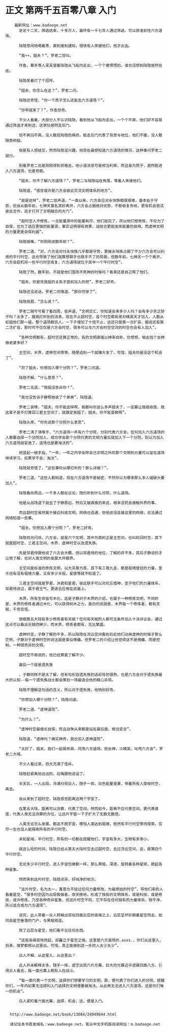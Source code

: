 # 正文 第两千五百零八章 入门
        最新网址：www.badaoge.net
          足足十二天，筛选结束，十多万人，最终有一千七百人通过筛选，可以获准前往六方道场。
      
          陆隐悠闲地喝着茶，直到接到通知，很快有人来接他们，他才出去。
      
          “我++，姐夫？”，罗老二惊叫。
      
          作鱼，幕多等人呆呆望着陆隐从飞船内走出，一个个傻愣愣的，谁也没想到陆隐居然在这。
      
          陆隐笑着打了个招呼。
      
          “姐夫，你怎么在这？”，罗老二问。
      
          陆隐还奇怪，“你一个质子怎么还能去六方道场？”。
      
          “你早就来了？”，作鱼惊奇。
      
          不少人看着，大部分人不认识陆隐，看到他从飞船内走出，一个个不爽，他们好不容易通过筛选才来到这，这家伙居然走后门。
      
          但不爽归不爽，没人敢找陆隐的麻烦，能走后门代表了背景与地位，他们不傻，没人敢随意树敌。
      
          倒是有人想结交，然而陆隐没兴趣，他现在最想知道六方道场的情况，这种事问罗老二就行。
      
          别看罗老二也是刚刚得到资格去，他小道消息可是相当利索，而且身为质子，居然能进入六方道场，也是奇葩。
      
          “姐夫，你不了解六方道场？”，罗老二与陆隐站在角落，等着人来接他们。
      
          陆隐道，“感觉或许是六方会彼此交流文明体系的地方”。
      
          “就是这样”，罗老二低声道，“一直以来，六方会应对永恒族都很艰难，基本处于守势，但自从数年前，七神天莫名其妙离开，六方会占据绝对优势，不断收复失地，更有机会尝试彼此合作，这才打开了文明融合的大门”。
      
          “超时空人不修炼，一旦能量源中的能量耗尽，他们就完了，所以他们想修炼，不仅为了自保，也为了适应更强的能量源，事实证明很有效果，战技也更能发挥能量的效用，而虚神文明的力量更是自保利器”。
      
          陆隐插嘴，“你刚刚说数年前？”。
      
          罗老二道，“对，六方会对付永恒族几乎都是守势，更被永恒族占据了不少六方会可以利用的平行时空，这也导致了他们就算想联手也联手不了的局面，但数年前，七神天一个个离开，六方会趁机将一些平行时空收复，六方道场就位于其中一个平行时空”。
      
          陆隐了然，数年前，不就是他们围攻不死神的时候吗？看来还是自己帮了他们。
      
          “姐夫，你是凭我姐的关系才提前加入的吧”，罗老二好奇。
      
          陆隐还没说话，罗老二同情道，“那你可惨了”。
      
          陆隐挑眉，“怎么说？”。
      
          罗老二贼兮兮看了看四周，低声道，“文明交汇，你知道会来多少人吗？会有多少天之骄子吗？太多了，据我打听到的消息，现在不止超时空，各个时空都有绝对精英天才加入，人数从虹姐他们那一届，整个道场数百人，一下子增加了十倍不止，这还只是第一次扩容，据说还有第二次扩容，那时可不仅仅是六方会时空，很多可以与六方会时空交流的时空也会有人加入”。
      
          “各种文明都有，超时空还算正常的，有的文明直接以神来自称，你想想，咱去找个女神做老婆多好？
      
          主空间，木界，虚神空间等等，随便追到一个就赚大发了，可惜，姐夫你是没这个机会了”。
      
          “对了姐夫，你想加入哪个分院？”，罗老二问道。
      
          陆隐不解，“什么意思？”。
      
          罗老二无语，“我姐没告诉你？”。
      
          “我也没告诉子静帮她收了个弟弟”，陆隐道。
      
          罗老二哀嚎，“姐夫，你不能这样啊，我都叫你这么多声姐夫了，一定要让我姐收我，我这辈子是不打算回三君主空间了，就跟定我姐了，姐夫，你不能耍赖啊”。
      
          陆隐头疼，“你先说那个分院什么意思”。
      
          罗老二清了清嗓子，“六方道场一共有六个分院，分别代表六方会，任何加入六方道场的人都要选择一个分院加入，成功学会那个分院代表的文明力量后就加入下一个分院，别以为加入六方道场就安逸了，道场也是要淘汰的”。
      
          他竖起一根手指，“一年，一年之内学会除自己文明之外的那个文明的力量可以留在道场继续学习，如果学不会，淘汰”。
      
          陆隐就奇怪了，“这些事你从哪打听的？那么详细？”。
      
          罗老二道，“这些人都知道，现在六方道场不是秘密，不然你以为哪来那么多人磕破头要加入”。
      
          陆隐看向周边，一千多人都在议论，隐约听到什么分院，什么道场。
      
          他是从战场退下就去了子静那边，然后又被直接扔来这，根本没机会接触外界的事。
      
          而且超时空虽然属于接近科技文明，网络也连通，但他还没连接这里的网络，无法通过网络知道一些事。
      
          “姐夫，你想加入哪个分院？”，罗老二好奇。
      
          陆隐目光闪烁，六方会，就是六个文明，其中为首的正是主空间，也叫轮回时空，其下就是超时空，三君主空间，木界，虚神时空以及遗失族。
      
          先是邬君侍跟他说了六方会大概，但以邬君侍的地位，了解的并不多，其后子静说的才让他了解，也对人类文明的发展大开眼界。
      
          主空间是标准的修炼文明，以大天尊为首，其下有三尊九圣，都是祖境曾经的力量，至于还有没有祖境力量，又有多少半祖，星使等就不知道了。
      
          三君主空间就是罗君，沐君和星君，彼此联手可以对抗忘墟神，至于他们的力量体系，邬君侍说过，属于君王气，更适合应用在武器上。
      
          木界，所有生命皆可木化，这是子静对于木界的介绍，也属于一种修炼文明，不同的是，木界的修炼者通过木化，可以获得树木之力，直白的说就是，木界每一个修炼者，都有天赋，千奇百怪。
      
          放眼第五大陆有多少修炼者有天赋？任何有天赋的人都可无条件加入十决评议会，通过这点可以看出天赋的稀少，而木界，修炼者都有，无比繁盛。
      
          虚神时空，子静了解的不多，所以陆隐在流云空间看到石虹他们动用虚神的时候才那么茫然，子静对于虚神时空的说法就是类似傀儡，但罗老二的介绍让他觉得这不是傀儡，而是控制，一种很奇异的文明。
      
          超时空不用说的，他已经算是了解不少。
      
          最后一个就是遗失族
      
          ，子静同样不是太了解，但有句形容遗失族的话却背的很熟，也是六方会对于遗失族最大的认知--每一个遗失族战士都会策划一场最适合他的精心杀局。
      
          陆隐不理解这句话的含义，所以对于遗失族，他特别好奇。
      
          “你想加入哪个分院？”，陆隐问道。
      
          罗老二道，“虚神道院”。
      
          “为什么？”。
      
          “虚神时空最擅长自保，而且战争从来都是站在最后面，相当安全”。
      
          陆隐道，“虚神吗？确实神奇，我也加入虚神道院”。
      
          “太好了，姐夫，我们一起肩并肩，闯荡六方道场，抢女神，斗精英，叱咤六方会”，罗老二大喊。
      
          不少人看过来，目光充满了怪异。
      
          陆隐赶紧离他远远的，后悔跟他说话了。
      
          半天后，一人出现，冷漠扫视众人，随手一挥，白色能量笼罩，带着所有人穿梭时空，离去。
      
          自从来到了超时空，陆隐感觉距离这两个字变了。
      
          在第五大陆，距离可以测算，代表了空间，然而如今，距离不仅代表空间，更代表维度，代表人类无法测算的方位，让这片宇宙一下子扩大了无数无数倍。
      
          人类无论怎么发展，都逃不脱宇宙，哪怕人类达到祖境，依然有平行时空等待探索，穷尽一生也没人能探索所有的平行时空。
      
          未知星域，平行时空，所有的一切都在提醒他们，宇宙有多大，生物有多渺小。
      
          就这么短的时间，陆隐已经从第五大陆时空去过超时空，去过流云空间，这，是第四个平行时空。
      
          无论多少平行时空，进入宇宙仿佛都一样，那么黑暗，深邃，旋转着各种星球，掀起各种星象。
      
          然而来到这片时空，陆隐诧异，好纯净的地方。
      
          “这片时空，名为太一，寓意为不经过任何力量修改，为最原始的时空”，带他们来的人看着星空，“很多时空因为出现极强者，改天换地，形成了独有的文明体系，或是科技，或是修技，或许修炼，乃至各种奇异星象，但这片时空不同，它不存在任何独有的力量体系，很干净，所以适合成为六方道场”。
      
          说完，此人带着一众人转瞬出现在四面云层的高峰之上，云层呈环形朝着星空而去，如同自星空垂落的门户，与黑暗相连。
      
          除了云层与星空，他们看不见任何东西。
      
          “这座高峰拔地而起，却矗立于星空之端，这里是六方道场的.asxs.，你们从这里入，将来，做梦都想从这里出，可惜，真正能做到这一步的人太少太少”。
      
          众人不解，从这里入，从这里出？
      
          此人并未解释太多，随手一挥，虚空出现六片光幕，巨大的光幕近乎遮蔽四面八方，引得众人看去，每一面光幕上都有人在战斗。
      
          “每一面代表一个文明，选择你们想要学习的文明，那，便代表了你们进入的分院，提醒你们，一年内如果无法顺利入门选择的文明便要被淘汰，从此再无法进入六方道场，这是你们唯一的机会”。
      
          众人紧盯着六面光幕，选择，机会，这，便是入门。
      
      
      http://www.badaoge.net/book/13084/24949644.html
      
      请记住本书首发域名：www.badaoge.net。笔尖中文手机版阅读网址：m.badaoge.net